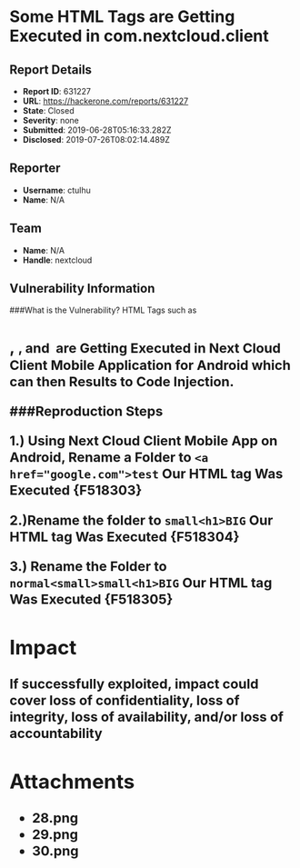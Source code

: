 # Some HTML Tags are Getting Executed in com.nextcloud.client

## Report Details
- **Report ID**: 631227
- **URL**: https://hackerone.com/reports/631227
- **State**: Closed
- **Severity**: none
- **Submitted**: 2019-06-28T05:16:33.282Z
- **Disclosed**: 2019-07-26T08:02:14.489Z

## Reporter
- **Username**: ctulhu
- **Name**: N/A

## Team
- **Name**: N/A
- **Handle**: nextcloud

## Vulnerability Information
###What is the Vulnerability? 
HTML Tags such as <h1> , <small> , <href> and <img> are Getting Executed in Next Cloud Client Mobile Application for Android which can then Results to Code Injection.

###Reproduction Steps

1.) Using Next Cloud Client Mobile App on Android, Rename a Folder to ```<a href="google.com">test```
Our HTML tag Was Executed
{F518303}

2.)Rename the folder to ```small<h1>BIG```
Our HTML tag Was Executed
{F518304}

3.) Rename the Folder to ```normal<small>small<h1>BIG```
Our HTML tag Was Executed
{F518305}

## Impact

If successfully exploited, impact could cover loss of confidentiality, loss of integrity, loss of availability, and/or loss of accountability

## Attachments
- 28.png
- 29.png
- 30.png
